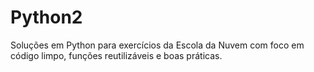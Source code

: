 # Python2
Soluções em Python para exercícios da Escola da Nuvem com foco em código limpo, funções reutilizáveis e boas práticas.
